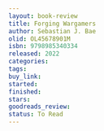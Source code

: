 ```yaml
---
layout: book-review
title: Forging Wargamers
author: Sebastian J. Bae
olid: OL45678901M
isbn: 9798985340334
released: 2022
categories: 
tags: 
buy_link: 
started: 
finished: 
stars: 
goodreads_review: 
status: To Read
---
```

